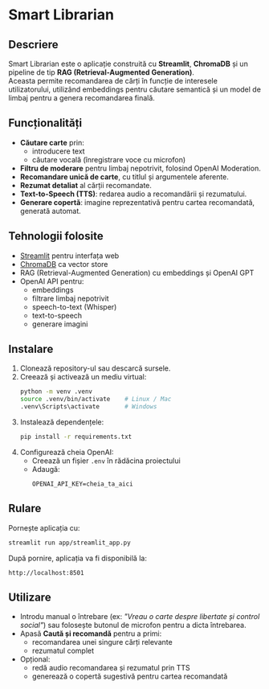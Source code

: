 # Smart Librarian

## Descriere
Smart Librarian este o aplicație construită cu **Streamlit**, **ChromaDB** și un pipeline de tip **RAG (Retrieval-Augmented Generation)**.  
Aceasta permite recomandarea de cărți în funcție de interesele utilizatorului, utilizând embeddings pentru căutare semantică și un model de limbaj pentru a genera recomandarea finală.

## Funcționalități
- **Căutare carte** prin:
  - introducere text
  - căutare vocală (înregistrare voce cu microfon)
- **Filtru de moderare** pentru limbaj nepotrivit, folosind OpenAI Moderation.
- **Recomandare unică de carte**, cu titlul și argumentele aferente.
- **Rezumat detaliat** al cărții recomandate.
- **Text-to-Speech (TTS)**: redarea audio a recomandării și rezumatului.
- **Generare copertă**: imagine reprezentativă pentru cartea recomandată, generată automat.

## Tehnologii folosite
- [Streamlit](https://streamlit.io/) pentru interfața web
- [ChromaDB](https://www.trychroma.com/) ca vector store
- RAG (Retrieval-Augmented Generation) cu embeddings și OpenAI GPT
- OpenAI API pentru:
  - embeddings
  - filtrare limbaj nepotrivit
  - speech-to-text (Whisper)
  - text-to-speech
  - generare imagini

## Instalare
1. Clonează repository-ul sau descarcă sursele.
2. Creează și activează un mediu virtual:
   ```bash
   python -m venv .venv
   source .venv/bin/activate    # Linux / Mac
   .venv\Scripts\activate       # Windows
   ```
3. Instalează dependențele:
   ```bash
   pip install -r requirements.txt
   ```
4. Configurează cheia OpenAI:
   - Creează un fișier `.env` în rădăcina proiectului
   - Adaugă:
     ```
     OPENAI_API_KEY=cheia_ta_aici
     ```

## Rulare
Pornește aplicația cu:
```bash
streamlit run app/streamlit_app.py
```

După pornire, aplicația va fi disponibilă la:
```
http://localhost:8501
```

## Utilizare
- Introdu manual o întrebare (ex: *"Vreau o carte despre libertate și control social"*) sau folosește butonul de microfon pentru a dicta întrebarea.
- Apasă **Caută și recomandă** pentru a primi:
  - recomandarea unei singure cărți relevante
  - rezumatul complet
- Opțional:
  - redă audio recomandarea și rezumatul prin TTS
  - generează o copertă sugestivă pentru cartea recomandată
